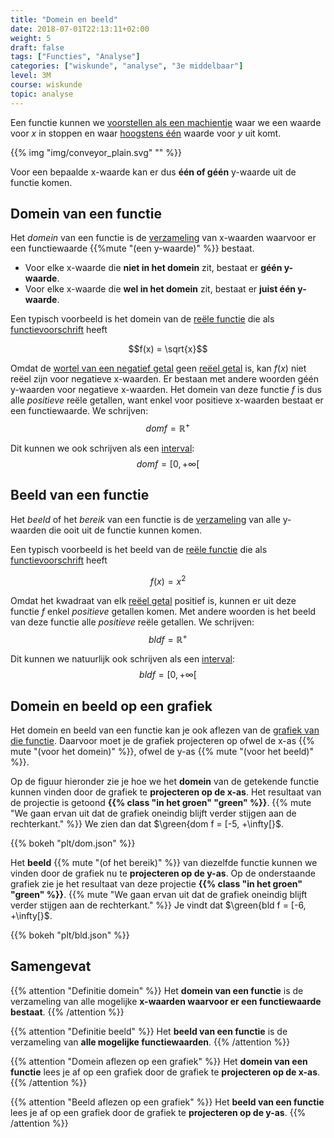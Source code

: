 ```yaml
---
title: "Domein en beeld"
date: 2018-07-01T22:13:11+02:00
weight: 5
draft: false
tags: ["Functies", "Analyse"]
categories: ["wiskunde", "analyse", "3e middelbaar"]
level: 3M
course: wiskunde
topic: analyse
---
```

Een functie kunnen we [voorstellen als een machientje](../intro) waar we een
waarde voor $x$ in stoppen en waar [hoogstens één](../intro#samengevat) waarde
voor $y$ uit komt.

{{% img "img/conveyor_plain.svg" "" %}}

Voor een bepaalde x-waarde kan er dus **één of géén** y-waarde uit de
functie komen.

## Domein van een functie
Het *domein* van een functie is de [verzameling](../../verzamelingen/verzamelingen)
van x-waarden waarvoor er een functiewaarde {{%mute "(een y-waarde)" %}} bestaat.

* Voor elke x-waarde die **niet in het domein** zit, bestaat er **géén
y-waarde**.
* Voor elke x-waarde die **wel in het domein** zit, bestaat er **juist één
y-waarde**.

Een typisch voorbeeld is het domein van de [reële functie](../reele_functies) die als
[functievoorschrift](../voorschrift) heeft

$$f(x) = \sqrt{x}$$

Omdat de [wortel van een negatief
getal](../../rekenen/vierkantswortel#vierkantswortel-van-een-negatief-getal)
geen [reëel getal](../../verzamelingen/reele_getallen) is, kan $f(x)$ niet reëel zijn 
voor negatieve x-waarden. Er bestaan met andere woorden géén y-waarden
 voor negatieve x-waarden. 
Het domein
van deze functie $f$ is dus alle *positieve* reële getallen, want enkel voor
positieve x-waarden bestaat er een functiewaarde. We schrijven:
$$dom f = \mathbb{R}^+$$

Dit kunnen we ook schrijven als een [interval](../../verzamelingen/intervallen):
$$dom f = [0, +\infty[%]$$

## Beeld van een functie
Het *beeld* of het *bereik* van een functie is de [verzameling](../../verzamelingen/verzamelingen) 
van alle y-waarden die ooit uit de functie kunnen komen.

Een typisch voorbeeld is het beeld van de [reële functie](../reele_functies) die als
[functievoorschrift](../voorschrift) heeft

$$f(x) = x^2$$

Omdat het kwadraat van elk [reëel getal](../../verzamelingen/reele_getallen) positief is, kunnen er uit deze functie $f$ enkel *positieve* getallen komen. Met andere woorden is het beeld van deze functie alle *positieve* reële getallen. We schrijven:
$$bld f = \mathbb{R}^+$$

Dit kunnen we natuurlijk ook schrijven als een [interval](../../verzamelingen/intervallen):
$$bld f = [0, +\infty[%]$$

## Domein en beeld op een grafiek
Het domein en beeld van een functie kan je ook aflezen van de [grafiek van die
functie](../grafiek). Daarvoor moet je de grafiek projecteren op ofwel de x-as
{{% mute "(voor het domein)" %}},
ofwel de y-as {{% mute "(voor het beeld)" %}}.

Op de figuur hieronder zie je hoe we het **domein** van de getekende functie kunnen
vinden door de grafiek te **projecteren op de x-as**. Het resultaat van de projectie
is getoond **{{% class "in het groen" "green" %}}**.
{{% mute "We gaan ervan uit dat de grafiek oneindig blijft verder stijgen aan de rechterkant." %}}
We zien dan dat $\green{dom f = [-5, +\infty[}$.

{{% bokeh "plt/dom.json" %}}


Het **beeld** {{% mute "(of het bereik)" %}} van diezelfde functie kunnen we
vinden door de grafiek nu te **projecteren op de y-as**. Op de onderstaande
grafiek zie je het resultaat van deze projectie
**{{% class "in het groen" "green" %}}**.
{{% mute "We gaan ervan uit dat de grafiek oneindig blijft verder stijgen aan de rechterkant." %}}
Je vindt dat $\green{bld f = [-6, +\infty[}$.

{{% bokeh "plt/bld.json" %}}

## Samengevat
{{% attention "Definitie domein" %}}
Het **domein van een functie** is de verzameling van alle mogelijke **x-waarden
waarvoor er een functiewaarde bestaat**.
{{% /attention %}}

{{% attention "Definitie beeld" %}}
Het **beeld van een functie** is de verzameling van **alle mogelijke functiewaarden**.
{{% /attention %}}
   
{{% attention "Domein aflezen op een grafiek" %}}
Het **domein van een functie** lees je af op een grafiek door de grafiek te **projecteren op de x-as**.
{{% /attention %}}

{{% attention "Beeld aflezen op een grafiek" %}}
Het **beeld van een functie** lees je af op een grafiek door de grafiek te **projecteren op de y-as**.
{{% /attention %}}
